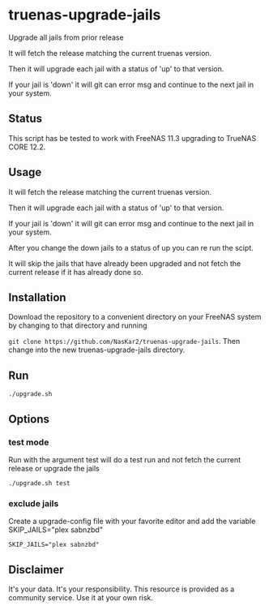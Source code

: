 # truenas-upgrade-jails
Upgrade all jails from prior release

It will fetch the release matching the current truenas version.

Then it will upgrade each jail with a status of 'up' to that version.

If your jail is 'down' it will git can error msg and continue to the next jail in your system.

## Status

This script has be tested to  work with FreeNAS 11.3 upgrading to TrueNAS CORE 12.2.

## Usage

It will fetch the release matching the current truenas version.

Then it will upgrade each jail with a status of 'up' to that version.

If your jail is 'down' it will git can error msg and continue to the next jail in your system.

After you change the down jails to a status of up you can re run the scipt.

It will skip the jails that have already been upgraded and not fetch the current release if it has already done so.

## Installation

Download the repository to a convenient directory on your FreeNAS system by changing to that directory and running

`git clone https://github.com/NasKar2/truenas-upgrade-jails`.  Then change into the new truenas-upgrade-jails directory.

## Run

`./upgrade.sh`

## Options

### test mode

Run with the argument test will do a test run and not fetch the current release or upgrade the jails

`./upgrade.sh test`

### exclude jails

Create a upgrade-config file with your favorite editor and add the variable SKIP_JAILS="plex sabnzbd"

```
SKIP_JAILS="plex sabnzbd"
```

## Disclaimer
It's your data. It's your responsibility. This resource is provided as a community service. Use it at your own risk.
